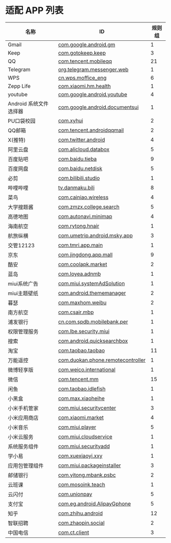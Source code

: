 # 适配 APP 列表

| 名称                   | ID                                                                              | 规则组 |
| ---------------------- | ------------------------------------------------------------------------------- | ------ |
| Gmail                  | [com.google.android.gm](/docs/com.google.android.gm.md)                         | 1      |
| Keep                   | [com.gotokeep.keep](/docs/com.gotokeep.keep.md)                                 | 3      |
| QQ                     | [com.tencent.mobileqq](/docs/com.tencent.mobileqq.md)                           | 21     |
| Telegram               | [org.telegram.messenger.web](/docs/org.telegram.messenger.web.md)               | 1      |
| WPS                    | [cn.wps.moffice_eng](/docs/cn.wps.moffice_eng.md)                               | 6      |
| Zepp Life              | [com.xiaomi.hm.health](/docs/com.xiaomi.hm.health.md)                           | 1      |
| youtube                | [com.google.android.youtube](/docs/com.google.android.youtube.md)               | 4      |
| Android 系统文件选择器 | [com.google.android.documentsui](/docs/com.google.android.documentsui.md)       | 1      |
| PU口袋校园             | [com.xyhui](/docs/com.xyhui.md)                                                 | 2      |
| QQ邮箱                 | [com.tencent.androidqqmail](/docs/com.tencent.androidqqmail.md)                 | 2      |
| X(推特)                | [com.twitter.android](/docs/com.twitter.android.md)                             | 4      |
| 阿里云盘               | [com.alicloud.databox](/docs/com.alicloud.databox.md)                           | 5      |
| 百度贴吧               | [com.baidu.tieba](/docs/com.baidu.tieba.md)                                     | 9      |
| 百度网盘               | [com.baidu.netdisk](/docs/com.baidu.netdisk.md)                                 | 5      |
| 必剪                   | [com.bilibili.studio](/docs/com.bilibili.studio.md)                             | 1      |
| 哔哩哔哩               | [tv.danmaku.bili](/docs/tv.danmaku.bili.md)                                     | 8      |
| 菜鸟                   | [com.cainiao.wireless](/docs/com.cainiao.wireless.md)                           | 4      |
| 大学搜题酱             | [com.zmzx.college.search](/docs/com.zmzx.college.search.md)                     | 5      |
| 高德地图               | [com.autonavi.minimap](/docs/com.autonavi.minimap.md)                           | 4      |
| 海南航空               | [com.rytong.hnair](/docs/com.rytong.hnair.md)                                   | 1      |
| 航旅纵横               | [com.umetrip.android.msky.app](/docs/com.umetrip.android.msky.app.md)           | 3      |
| 交管12123              | [com.tmri.app.main](/docs/com.tmri.app.main.md)                                 | 1      |
| 京东                   | [com.jingdong.app.mall](/docs/com.jingdong.app.mall.md)                         | 9      |
| 酷安                   | [com.coolapk.market](/docs/com.coolapk.market.md)                               | 2      |
| 蓝岛                   | [com.loyea.adnmb](/docs/com.loyea.adnmb.md)                                     | 1      |
| miui系统广告           | [com.miui.systemAdSolution](/docs/com.miui.systemAdSolution.md)                 | 1      |
| miui主题壁纸           | [com.android.thememanager](/docs/com.android.thememanager.md)                   | 2      |
| 暮瑟                   | [com.maxhom.weibu](/docs/com.maxhom.weibu.md)                                   | 2      |
| 南方航空               | [com.csair.mbp](/docs/com.csair.mbp.md)                                         | 1      |
| 浦发银行               | [cn.com.spdb.mobilebank.per](/docs/cn.com.spdb.mobilebank.per.md)               | 1      |
| 权限管理服务           | [com.lbe.security.miui](/docs/com.lbe.security.miui.md)                         | 1      |
| 搜索                   | [com.android.quicksearchbox](/docs/com.android.quicksearchbox.md)               | 1      |
| 淘宝                   | [com.taobao.taobao](/docs/com.taobao.taobao.md)                                 | 11     |
| 万能遥控               | [com.duokan.phone.remotecontroller](/docs/com.duokan.phone.remotecontroller.md) | 1      |
| 微博轻享版             | [com.weico.international](/docs/com.weico.international.md)                     | 1      |
| 微信                   | [com.tencent.mm](/docs/com.tencent.mm.md)                                       | 15     |
| 闲鱼                   | [com.taobao.idlefish](/docs/com.taobao.idlefish.md)                             | 1      |
| 小黑盒                 | [com.max.xiaoheihe](/docs/com.max.xiaoheihe.md)                                 | 1      |
| 小米手机管家           | [com.miui.securitycenter](/docs/com.miui.securitycenter.md)                     | 3      |
| 小米应用商店           | [com.xiaomi.market](/docs/com.xiaomi.market.md)                                 | 4      |
| 小米音乐               | [com.miui.player](/docs/com.miui.player.md)                                     | 5      |
| 小米云服务             | [com.miui.cloudservice](/docs/com.miui.cloudservice.md)                         | 1      |
| 系统服务组件           | [com.miui.securityadd](/docs/com.miui.securityadd.md)                           | 1      |
| 学小易                 | [com.xuexiaoyi.xxy](/docs/com.xuexiaoyi.xxy.md)                                 | 1      |
| 应用包管理组件         | [com.miui.packageinstaller](/docs/com.miui.packageinstaller.md)                 | 3      |
| 邮储银行               | [com.yitong.mbank.psbc](/docs/com.yitong.mbank.psbc.md)                         | 2      |
| 云班课                 | [com.mosoink.teach](/docs/com.mosoink.teach.md)                                 | 1      |
| 云闪付                 | [com.unionpay](/docs/com.unionpay.md)                                           | 5      |
| 支付宝                 | [com.eg.android.AlipayGphone](/docs/com.eg.android.AlipayGphone.md)             | 5      |
| 知乎                   | [com.zhihu.android](/docs/com.zhihu.android.md)                                 | 12     |
| 智联招聘               | [com.zhaopin.social](/docs/com.zhaopin.social.md)                               | 2      |
| 中国电信               | [com.ct.client](/docs/com.ct.client.md)                                         | 3      |
